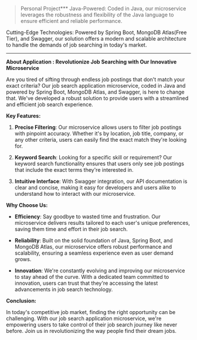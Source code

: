 > Personal Project*** 
Java-Powered:
Coded in Java, our microservice leverages the robustness and flexibility of the Java language to ensure efficient and reliable performance.

Cutting-Edge Technologies:
Powered by Spring Boot, MongoDB Atlas(Free Tier), and Swagger, our solution offers a modern and scalable architecture to handle the demands of job searching in today's market.
_________________________________________________________________________________________
**About Application : Revolutionize Job Searching with Our Innovative Microservice**

Are you tired of sifting through endless job postings that don't match your exact criteria? Our job search application microservice, coded in Java and powered by Spring Boot, MongoDB Atlas, and Swagger, is here to change that. We've developed a robust solution to provide users with a streamlined and efficient job search experience.

**Key Features:**

1. **Precise Filtering**: Our microservice allows users to filter job postings with pinpoint accuracy. Whether it's by location, job title, company, or any other criteria, users can easily find the exact match they're looking for.

2. **Keyword Search**: Looking for a specific skill or requirement? Our keyword search functionality ensures that users only see job postings that include the exact terms they're interested in.

3. **Intuitive Interface**: With Swagger integration, our API documentation is clear and concise, making it easy for developers and users alike to understand how to interact with our microservice.

**Why Choose Us:**

- **Efficiency**: Say goodbye to wasted time and frustration. Our microservice delivers results tailored to each user's unique preferences, saving them time and effort in their job search.

- **Reliability**: Built on the solid foundation of Java, Spring Boot, and MongoDB Atlas, our microservice offers robust performance and scalability, ensuring a seamless experience even as user demand grows.

- **Innovation**: We're constantly evolving and improving our microservice to stay ahead of the curve. With a dedicated team committed to innovation, users can trust that they're accessing the latest advancements in job search technology.

**Conclusion:**

In today's competitive job market, finding the right opportunity can be challenging. With our job search application microservice, we're empowering users to take control of their job search journey like never before. Join us in revolutionizing the way people find their dream jobs.

